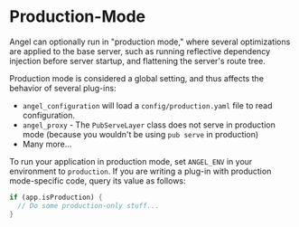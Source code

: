 # Production-Mode

Angel can optionally run in "production mode," where several optimizations are applied to the base server, such as running reflective dependency injection before server startup, and flattening the server's route tree.

Production mode is considered a global setting, and thus affects the behavior of several plug-ins:

* `angel_configuration` will load a `config/production.yaml` file to read configuration.
* `angel_proxy` - The `PubServeLayer` class does not serve in production mode \(because you wouldn't be using `pub serve` in production\)
* Many more...

To run your application in production mode, set `ANGEL_ENV` in your environment to `production`. If you are writing a plug-in with production mode-specific code, query its value as follows:

```dart
if (app.isProduction) {
  // Do some production-only stuff...
}
```

